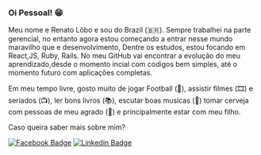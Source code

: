 ### Oi Pessoal! 😁

Meu nome e Renato Lôbo e sou do Brazil (🇧🇷). Sempre trabalhei na parte gerencial, no entanto agora estou começando a entrar nesse mundo maravilho que e desenvolvimento, Dentre os estudos, estou focando em React,JS, Ruby, Rails. No meu GitHub vai encontrar a evolução do meu aprendizado,desde o momento incial com codigos bem simples, até o momento futuro com aplicações completas.

Em meu tempo livre, gosto muito de jogar Football (🏈), assistir filmes (🎞️) e seriados (📺), ler bons livros (📚), escutar boas musicas (🎵) tomar cerveja com pessoas de meu agrado (🍺) e principalmente estar com meu filho.

Caso queira saber mais sobre mim?

[![Facebook Badge](https://img.shields.io/badge/-Facebook-FF0000?style=flat-square&labelColor=FF0000&logo=youtube&logoColor=white&link=https://youtube.com/c/FelipeFialhoDev)](https://youtube.com/c/FelipeFialhoDev)
[![Linkedin Badge](https://img.shields.io/badge/-LinkedIn-blue?style=flat-square&logo=Linkedin&logoColor=white&link=https://www.linkedin.com/in/renato-l%C3%B4bo-72b01b4b/)](https://www.linkedin.com/in/renato-l%C3%B4bo-72b01b4b/)

